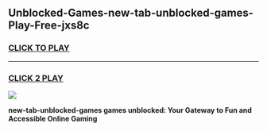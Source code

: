 
## Unblocked-Games-new-tab-unblocked-games-Play-Free-jxs8c
<h3>
<a href="https://premium76.site?title=new-tab-unblocked-games&ref=22A">CLICK TO PLAY</a></h3>
<hr>

<h3>
<a href="https://premium76.site?title=new-tab-unblocked-games&ref=22A">CLICK 2 PLAY</a>
  
</h3>

<a href="https://premium76.site?title=new-tab-unblocked-games&ref=22A"><img src="https://clearcache.store/games.png"></a>


**new-tab-unblocked-games games unblocked: Your Gateway to Fun and Accessible Online Gaming**
